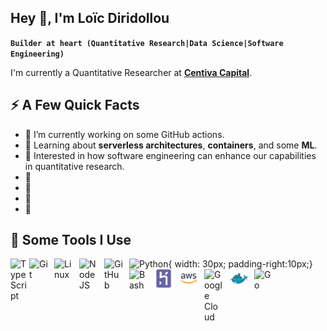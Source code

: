 ## Hey 👋, I'm Loïc Diridollou

**`Builder at heart (Quantitative Research|Data Science|Software Engineering)`**

I'm currently a Quantitative Researcher at <strong><a href="https://www.centivacapital.com/">Centiva Capital</a></strong>.

## ⚡️ A Few Quick Facts

- 🔭 I’m currently working on some GitHub actions.
- 🧐 Learning about <strong>serverless architectures</strong>, <strong>containers</strong>, and some <strong>ML</strong>.
- 👨 Interested in how software engineering can enhance our capabilities in quantitative research.
- 📝
- 💬
- 📙
- 🎉

## 🚀 Some Tools I Use

![Python](https://cdn.jsdelivr.net/gh/devicons/devicon/icons/python/python-plain.svg){ width: 30px; padding-right:10px;}
<img align="left" alt="TypeScript" width="30px" style="" src="https://cdn.jsdelivr.net/gh/devicons/devicon/icons/typescript/typescript-plain.svg" />
<img align="left" alt="Git" width="30px" style="padding-right:10px;" src="https://cdn.jsdelivr.net/gh/devicons/devicon/icons/git/git-original.svg" />
<img align="left" alt="Linux" width="30px" style="padding-right:10px;" src="https://cdn.jsdelivr.net/gh/devicons/devicon/icons/linux/linux-original.svg" />
<img align="left" alt="NodeJS" width="30px" style="padding-right:10px;" src="https://cdn.jsdelivr.net/gh/devicons/devicon/icons/nodejs/nodejs-original.svg" />
<img align="left" alt="GitHub" width="30px" style="padding-right:10px;" src="https://cdn.jsdelivr.net/gh/devicons/devicon/icons/github/github-original.svg" />
<img align="left" alt="Bash" width="30px" style="padding-right:10px;" src="https://cdn.jsdelivr.net/gh/devicons/devicon/icons/bash/bash-original.svg" />
<img align="left" alt="Heroku" width="30px" style="padding-right:10px;" src="https://raw.githubusercontent.com/devicons/devicon/master/icons/heroku/heroku-plain.svg" />
<img align="left" alt="AWS" width="30px" style="padding-right:10px;" src="https://raw.githubusercontent.com/github/explore/80688e429a7d4ef2fca1e82350fe8e3517d3494d/topics/aws/aws.png" />
<img align="left" alt="Google Cloud" width="30px" style="padding-right:10px;" src="https://www.vectorlogo.zone/logos/google_cloud/google_cloud-icon.svg" />
<img align="left" alt="Docker" width="30px" style="padding-right:10px;" src="https://raw.githubusercontent.com/devicons/devicon/master/icons/docker/docker-original.svg" />
<img align="left" alt="Go" width="30px" style="padding-right:10px;" src="https://cdn.jsdelivr.net/gh/devicons/devicon/icons/go/go-original.svg" />
